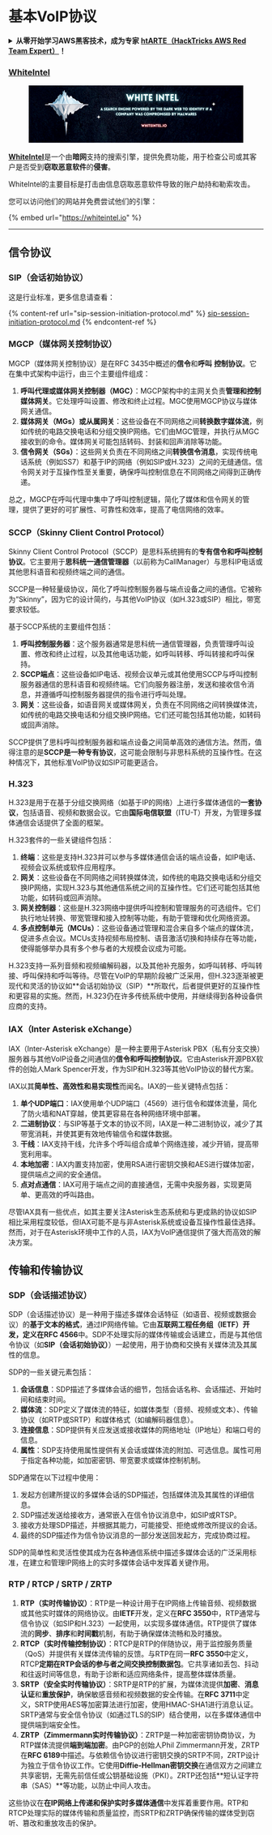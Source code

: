 # 基本VoIP协议

<details>

<summary><strong>从零开始学习AWS黑客技术，成为专家</strong> <a href="https://training.hacktricks.xyz/courses/arte"><strong>htARTE（HackTricks AWS Red Team Expert）</strong></a><strong>！</strong></summary>

支持HackTricks的其他方式：

* 如果您想看到您的**公司在HackTricks中做广告**或**下载PDF格式的HackTricks**，请查看[**订阅计划**](https://github.com/sponsors/carlospolop)!
* 获取[**官方PEASS和HackTricks周边产品**](https://peass.creator-spring.com)
* 探索[**PEASS家族**](https://opensea.io/collection/the-peass-family)，我们的独家[NFT](https://opensea.io/collection/the-peass-family)收藏品
* **加入** 💬 [**Discord群**](https://discord.gg/hRep4RUj7f) 或 [**电报群**](https://t.me/peass) 或 **关注**我们的**Twitter** 🐦 [**@carlospolopm**](https://twitter.com/hacktricks_live)**。**
* 通过向[**HackTricks**](https://github.com/carlospolop/hacktricks)和[**HackTricks Cloud**](https://github.com/carlospolop/hacktricks-cloud) github仓库提交PR来分享您的黑客技巧。

</details>

### [WhiteIntel](https://whiteintel.io)

<figure><img src="/.gitbook/assets/image (1224).png" alt=""><figcaption></figcaption></figure>

[**WhiteIntel**](https://whiteintel.io)是一个由**暗网**支持的搜索引擎，提供免费功能，用于检查公司或其客户是否受到**窃取恶意软件**的**侵害**。

WhiteIntel的主要目标是打击由信息窃取恶意软件导致的账户劫持和勒索攻击。

您可以访问他们的网站并免费尝试他们的引擎：

{% embed url="https://whiteintel.io" %}

---

## 信令协议

### SIP（会话初始协议）

这是行业标准，更多信息请查看：

{% content-ref url="sip-session-initiation-protocol.md" %}
[sip-session-initiation-protocol.md](sip-session-initiation-protocol.md)
{% endcontent-ref %}

### MGCP（媒体网关控制协议）

MGCP（媒体网关控制协议）是在RFC 3435中概述的**信令**和**呼叫** **控制协议**。它在集中式架构中运行，由三个主要组件组成：

1. **呼叫代理或媒体网关控制器（MGC）**：MGCP架构中的主网关负责**管理和控制媒体网关**。它处理呼叫设置、修改和终止过程。MGC使用MGCP协议与媒体网关通信。
2. **媒体网关（MGs）或从属网关**：这些设备在不同网络之间**转换数字媒体流**，例如传统的电路交换电话和分组交换IP网络。它们由MGC管理，并执行从MGC接收到的命令。媒体网关可能包括转码、封装和回声消除等功能。
3. **信令网关（SGs）**：这些网关负责在不同网络之间**转换信令消息**，实现传统电话系统（例如SS7）和基于IP的网络（例如SIP或H.323）之间的无缝通信。信令网关对于互操作性至关重要，确保呼叫控制信息在不同网络之间得到正确传递。

总之，MGCP在呼叫代理中集中了呼叫控制逻辑，简化了媒体和信令网关的管理，提供了更好的可扩展性、可靠性和效率，提高了电信网络的效率。

### SCCP（Skinny Client Control Protocol）

Skinny Client Control Protocol（SCCP）是思科系统拥有的**专有信令和呼叫控制协议**。它主要用于**思科统一通信管理器**（以前称为CallManager）与思科IP电话或其他思科语音和视频终端之间的通信。

SCCP是一种轻量级协议，简化了呼叫控制服务器与端点设备之间的通信。它被称为“Skinny”，因为它的设计简约，与其他VoIP协议（如H.323或SIP）相比，带宽要求较低。

基于SCCP系统的主要组件包括：

1. **呼叫控制服务器**：这个服务器通常是思科统一通信管理器，负责管理呼叫设置、修改和终止过程，以及其他电话功能，如呼叫转移、呼叫转接和呼叫保持。
2. **SCCP端点**：这些设备如IP电话、视频会议单元或其他使用SCCP与呼叫控制服务器通信的思科语音和视频终端。它们向服务器注册，发送和接收信令消息，并遵循呼叫控制服务器提供的指令进行呼叫处理。
3. **网关**：这些设备，如语音网关或媒体网关，负责在不同网络之间转换媒体流，如传统的电路交换电话和分组交换IP网络。它们还可能包括其他功能，如转码或回声消除。

SCCP提供了思科呼叫控制服务器和端点设备之间简单高效的通信方法。然而，值得注意的是**SCCP是一种专有协议**，这可能会限制与非思科系统的互操作性。在这种情况下，其他标准VoIP协议如SIP可能更适合。

### H.323

H.323是用于在基于分组交换网络（如基于IP的网络）上进行多媒体通信的**一套协议**，包括语音、视频和数据会议。它由**国际电信联盟**（ITU-T）开发，为管理多媒体通信会话提供了全面的框架。

H.323套件的一些关键组件包括：

1. **终端**：这些是支持H.323并可以参与多媒体通信会话的端点设备，如IP电话、视频会议系统或软件应用程序。
2. **网关**：这些设备在不同网络之间转换媒体流，如传统的电路交换电话和分组交换IP网络，实现H.323与其他通信系统之间的互操作性。它们还可能包括其他功能，如转码或回声消除。
3. **网关控制器**：这些是H.323网络中提供呼叫控制和管理服务的可选组件。它们执行地址转换、带宽管理和接入控制等功能，有助于管理和优化网络资源。
4. **多点控制单元（MCUs）**：这些设备通过管理和混合来自多个端点的媒体流，促进多点会议。MCUs支持视频布局控制、语音激活切换和持续存在等功能，使得能够举办具有多个参与者的大规模会议成为可能。

H.323支持一系列音频和视频编解码器，以及其他补充服务，如呼叫转移、呼叫转接、呼叫保持和呼叫等待。尽管在VoIP的早期阶段被广泛采用，但H.323逐渐被更现代和灵活的协议如**会话初始协议（SIP）**所取代，后者提供更好的互操作性和更容易的实施。然而，H.323仍在许多传统系统中使用，并继续得到各种设备供应商的支持。

### IAX（Inter Asterisk eXchange）

IAX（Inter-Asterisk eXchange）是一种主要用于Asterisk PBX（私有分支交换）服务器与其他VoIP设备之间通信的**信令和呼叫控制协议**。它由Asterisk开源PBX软件的创始人Mark Spencer开发，作为SIP和H.323等其他VoIP协议的替代方案。

IAX以其**简单性、高效性和易实现性**而闻名。IAX的一些关键特点包括：

1. **单个UDP端口**：IAX使用单个UDP端口（4569）进行信令和媒体流量，简化了防火墙和NAT穿越，使其更容易在各种网络环境中部署。
2. **二进制协议**：与SIP等基于文本的协议不同，IAX是一种二进制协议，减少了其带宽消耗，并使其更有效地传输信令和媒体数据。
3. **干线**：IAX支持干线，允许多个呼叫组合成单个网络连接，减少开销，提高带宽利用率。
4. **本地加密**：IAX内置支持加密，使用RSA进行密钥交换和AES进行媒体加密，提供端点之间的安全通信。
5. **点对点通信**：IAX可用于端点之间的直接通信，无需中央服务器，实现更简单、更高效的呼叫路由。

尽管IAX具有一些优点，如其主要关注Asterisk生态系统和与更成熟的协议如SIP相比采用程度较低，但IAX可能不是与非Asterisk系统或设备互操作性最佳选择。然而，对于在Asterisk环境中工作的人员，IAX为VoIP通信提供了强大而高效的解决方案。
## 传输和传输协议

### SDP（会话描述协议）

SDP（会话描述协议）是一种用于描述多媒体会话特征（如语音、视频或数据会议）的**基于文本的格式**，通过IP网络传输。它由**互联网工程任务组（IETF）**开发，定义在**RFC 4566**中。SDP不处理实际的媒体传输或会话建立，而是与其他信令协议（如**SIP（会话初始协议）**）一起使用，用于协商和交换有关媒体流及其属性的信息。

SDP的一些关键元素包括：

1. **会话信息**：SDP描述了多媒体会话的细节，包括会话名称、会话描述、开始时间和结束时间。
2. **媒体流**：SDP定义了媒体流的特征，如媒体类型（音频、视频或文本）、传输协议（如RTP或SRTP）和媒体格式（如编解码器信息）。
3. **连接信息**：SDP提供有关应发送或接收媒体的网络地址（IP地址）和端口号的信息。
4. **属性**：SDP支持使用属性提供有关会话或媒体流的附加、可选信息。属性可用于指定各种功能，如加密密钥、带宽要求或媒体控制机制。

SDP通常在以下过程中使用：

1. 发起方创建所提议的多媒体会话的SDP描述，包括媒体流及其属性的详细信息。
2. SDP描述发送给接收方，通常嵌入在信令协议消息中，如SIP或RTSP。
3. 接收方处理SDP描述，并根据其能力，可能接受、拒绝或修改所提议的会话。
4. 最终的SDP描述作为信令协议消息的一部分发送回发起方，完成协商过程。

SDP的简单性和灵活性使其成为在各种通信系统中描述多媒体会话的广泛采用标准，在建立和管理IP网络上的实时多媒体会话中发挥着关键作用。

### RTP / RTCP / SRTP / ZRTP

1. **RTP（实时传输协议）**：RTP是一种设计用于在IP网络上传输音频、视频数据或其他实时媒体的网络协议。由**IETF**开发，定义在**RFC 3550**中，RTP通常与信令协议（如SIP和H.323）一起使用，以实现多媒体通信。RTP提供了媒体流的**同步**、**排序**和**时间戳**机制，有助于确保媒体流畅和及时播放。
2. **RTCP（实时传输控制协议）**：RTCP是RTP的伴随协议，用于监控服务质量（QoS）并提供有关媒体流传输的反馈。与RTP在同一**RFC 3550**中定义，RTCP**定期在RTP会话的参与者之间交换控制数据包**。它共享诸如丢包、抖动和往返时间等信息，有助于诊断和适应网络条件，提高整体媒体质量。
3. **SRTP（安全实时传输协议）**：SRTP是RTP的扩展，为媒体流提供**加密**、**消息认证**和**重放保护**，确保敏感音频和视频数据的安全传输。在**RFC 3711**中定义，SRTP使用AES等加密算法进行加密，使用HMAC-SHA1进行消息认证。SRTP通常与安全信令协议（如通过TLS的SIP）结合使用，以在多媒体通信中提供端到端安全性。
4. **ZRTP（Zimmermann实时传输协议）**：ZRTP是一种加密密钥协商协议，为RTP媒体流提供**端到端加密**。由PGP的创始人Phil Zimmermann开发，ZRTP在**RFC 6189**中描述。与依赖信令协议进行密钥交换的SRTP不同，ZRTP设计为独立于信令协议工作。它使用**Diffie-Hellman密钥交换**在通信双方之间建立共享密钥，无需先前信任或公钥基础设施（PKI）。ZRTP还包括**短认证字符串（SAS）**等功能，以防止中间人攻击。

这些协议在**在IP网络上传递和保护实时多媒体通信**中发挥着重要作用。RTP和RTCP处理实际的媒体传输和质量监控，而SRTP和ZRTP确保传输的媒体受到窃听、篡改和重放攻击的保护。
